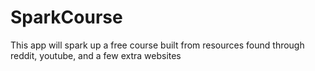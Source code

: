 # SparkCourse
This app will spark up a free course built from resources found through reddit, youtube, and a few extra websites
